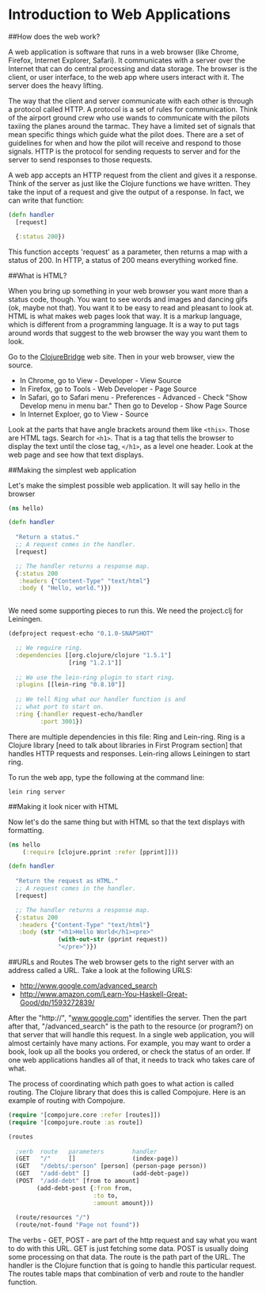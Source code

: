 Introduction to Web Applications
================================

##How does the web work?
    
A web application is software that runs in a web browser (like Chrome, Firefox, Internet Explorer, Safari). It communicates with a server over the Internet that can do central processing and data storage. The browser is the client, or user interface, to the web app where users interact with it. The server does the heavy lifting.

The way that the client and server communicate with each other is through a protocol called HTTP. A protocol is a set of rules for communication. Think of the airport ground crew who use wands to communicate with the pilots taxiing the planes around the tarmac. They have a limited set of signals that mean specific things which guide what the pilot does. There are a set of guidelines for when and how the pilot will receive and respond to those signals. HTTP is the protocol for sending requests to server and for the server to send responses to those requests. 

A web app accepts an HTTP request from the client and gives it a response. Think of the server as just like the Clojure functions we have written. They take the input of a request and give the output of a response. In fact, we can write that function:

```clj
(defn handler 
  [request]

  {:status 200})
````
This function accepts 'request' as a parameter, then returns a map with a status of 200. In HTTP, a status of 200 means everything worked fine.
   

##What is HTML?

When you bring up something in your web browser you want more than a status code, though. You want to see words and images and dancing gifs (ok, maybe not that). You want it to be easy to read and pleasant to look at. HTML is what makes web pages look that way. It is a markup language, which is different from a programming language. It is a way to put tags around words that suggest to the web browser the way you want them to look. 

Go to the [ClojureBridge](http://www.clojurebridge.org/) web site. Then in your web browser, view the source.
- In Chrome, go to View - Developer - View Source
- In Firefox, go to Tools - Web Developer - Page Source
- In Safari, go to Safari menu - Preferences - Advanced - Check "Show Develop menu in menu bar." Then go to Develop - Show Page Source
- In Internet Exploer, go to View - Source 

Look at the parts that have angle brackets around them like `<this>`. Those are HTML tags. Search for `<h1>`. That is a tag that tells the browser to display the text until the close tag, `</h1>`, as a level one header. Look at the web page and see how that text displays.


##Making the simplest web application

Let's make the simplest possible web application. It will say hello in the browser

```clj
(ns hello) 

(defn handler
    
  "Return a status."
  ;; A request comes in the handler.  
  [request]

  ;; The handler returns a response map.
  {:status 200
   :headers {"Content-Type" "text/html"}
   :body ( "Hello, world.")})
              
````

We need some supporting pieces to run this. We need the project.clj for Leiningen.

```clj
(defproject request-echo "0.1.0-SNAPSHOT"

  ;; We require ring.
  :dependencies [[org.clojure/clojure "1.5.1"]
                 [ring "1.2.1"]]
  
  ;; We use the lein-ring plugin to start ring.
  :plugins [[lein-ring "0.8.10"]]
  
  ;; We tell Ring what our handler function is and
  ;; what port to start on.
  :ring {:handler request-echo/handler
         :port 3001})
````

There are multiple dependencies in this file: Ring and Lein-ring. Ring is a Clojure library [need to talk about libraries in First Program section] that handles HTTP requests and responses. Lein-ring allows Leiningen to start ring.

To run the web app, type the following at the command line:

```
lein ring server
````
 


##Making it look nicer with HTML

Now let's do the same thing but with HTML so that the text displays with formatting.

```clj
(ns hello 
    (:require [clojure.pprint :refer [pprint]]))

(defn handler
    
  "Return the request as HTML."
  ;; A request comes in the handler.  
  [request]

  ;; The handler returns a response map.
  {:status 200
   :headers {"Content-Type" "text/html"}
   :body (str "<h1>Hello World</h1><pre>"
              (with-out-str (pprint request))
              "</pre>")})
````
   
##URLs and Routes
The web browser gets to the right server with an address called a URL. Take a look at the following URLS:

+ http://www.google.com/advanced_search 
+ http://www.amazon.com/Learn-You-Haskell-Great-Good/dp/1593272839/ 

After the "http://", "www.google.com" identifies the server. Then the part after that, "/advanced_search" is the path to the resource (or program?) on that server that will handle this request. In a single web application, you will almost certainly have many actions. For example, you may want to order a book, look up all the books you ordered, or check the status of an order. If one web applications handles all of that, it needs to track who takes care of what.

The process of coordinating which path goes to what action is called routing. The Clojure library that does this is called Compojure. Here is an example of routing with Compojure.

```clj
(require '[compojure.core :refer [routes]])
(require '[compojure.route :as route])

(routes
         
  ;verb  route   parameters        handler
  (GET   "/"     []                (index-page))
  (GET   "/debts/:person" [person] (person-page person))
  (GET   "/add-debt" []            (add-debt-page))
  (POST  "/add-debt" [from to amount] 
        (add-debt-post {:from from,
                        :to to,
                        :amount amount}))
  
  (route/resources "/")
  (route/not-found "Page not found"))
````

The verbs - GET, POST - are part of the http request and say what you want to do with this URL. GET is just fetching some data. POST is usually doing some processing on that data. The route is the path part of the URL. The handler is the Clojure function that is going to handle this particular request. The routes table maps that combination of verb and route to the handler function. 


